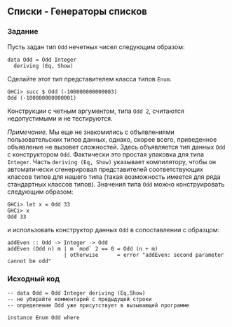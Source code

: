 ## Списки - Генераторы списков

### Задание

Пусть задан тип `Odd` нечетных чисел следующим образом:

```
data Odd = Odd Integer
  deriving (Eq, Show)
```

Сделайте этот тип представителем класса типов `Enum`.

```
GHCi> succ $ Odd (-100000000000003)
Odd (-100000000000001)
```

Конструкции с четным аргументом, типа `Odd 2`, считаются недопустимыми и не тестируются.

<i>Примечание.</i> Мы еще не знакомились с объявлениями пользовательских типов данных, однако, скорее всего, приведенное объявление не вызовет сложностей. Здесь объявляется тип данных `Odd` с конструктором `Odd`. Фактически это простая упаковка для типа `Integer`. Часть `deriving (Eq, Show)` указывает компилятору, чтобы он автоматически сгенерировал представителей соответствующих классов типов для нашего типа (такая возможность имеется для ряда стандартных классов типов). Значения типа `Odd` можно конструировать следующим образом:

```
GHCi> let x = Odd 33
GHCi> x
Odd 33
```

и использовать конструктор данных `Odd` в сопоставлении с образцом:

```
addEven :: Odd -> Integer -> Odd
addEven (Odd n) m | m `mod` 2 == 0 = Odd (n + m)
                  | otherwise      = error "addEven: second parameter cannot be odd"
```

### Исходный код

```
-- data Odd = Odd Integer deriving (Eq,Show)
-- не убирайте комментарий с предыдущей строки
-- определение Odd уже присутствует в вызывающей программе

instance Enum Odd where
```

